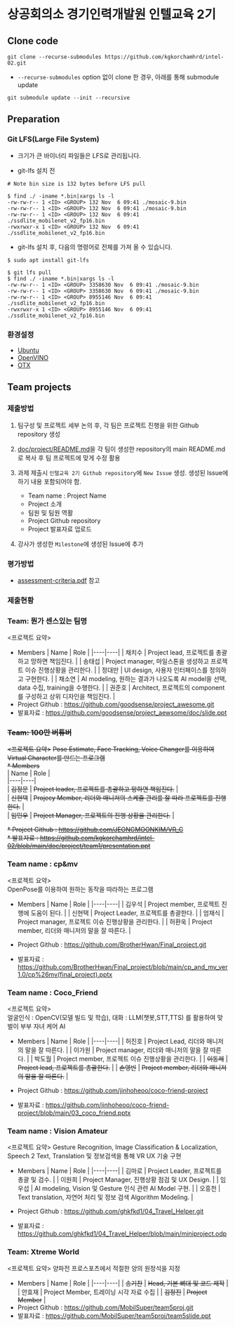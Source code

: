 # 상공회의소 경기인력개발원 인텔교육 2기

## Clone code 

```shell
git clone --recurse-submodules https://github.com/kgkorchamhrd/intel-02.git
```

* `--recurse-submodules` option 없이 clone 한 경우, 아래를 통해 submodule update

```shell
git submodule update --init --recursive
```

## Preparation

### Git LFS(Large File System)

* 크기가 큰 바이너리 파일들은 LFS로 관리됩니다.

* git-lfs 설치 전

```shell
# Note bin size is 132 bytes before LFS pull

$ find ./ -iname *.bin|xargs ls -l
-rw-rw-r-- 1 <ID> <GROUP> 132 Nov  6 09:41 ./mosaic-9.bin
-rw-rw-r-- 1 <ID> <GROUP> 132 Nov  6 09:41 ./mosaic-9.bin
-rw-rw-r-- 1 <ID> <GROUP> 132 Nov  6 09:41 ./ssdlite_mobilenet_v2_fp16.bin
-rwxrwxr-x 1 <ID> <GROUP> 132 Nov  6 09:41 ./ssdlite_mobilenet_v2_fp16.bin
```

* git-lfs 설치 후, 다음의 명령어로 전체를 가져 올 수 있습니다.

```shell
$ sudo apt install git-lfs

$ git lfs pull
$ find ./ -iname *.bin|xargs ls -l
-rw-rw-r-- 1 <ID> <GROUP> 3358630 Nov  6 09:41 ./mosaic-9.bin
-rw-rw-r-- 1 <ID> <GROUP> 3358630 Nov  6 09:41 ./mosaic-9.bin
-rw-rw-r-- 1 <ID> <GROUP> 8955146 Nov  6 09:41 ./ssdlite_mobilenet_v2_fp16.bin
-rwxrwxr-x 1 <ID> <GROUP> 8955146 Nov  6 09:41 ./ssdlite_mobilenet_v2_fp16.bin
```

### 환경설정

* [Ubuntu](./doc/environment/ubuntu.md)
* [OpenVINO](./doc/environment/openvino.md)
* [OTX](./doc/environment/otx.md)

## Team projects

### 제출방법

1. 팀구성 및 프로젝트 세부 논의 후, 각 팀은 프로젝트 진행을 위한 Github repository 생성

2. [doc/project/README.md](./doc/project/README.md)을 각 팀이 생성한 repository의 main README.md로 복사 후 팀 프로젝트에 맞게 수정 활용

3. 과제 제출시 `인텔교육 2기 Github repository`에 `New Issue` 생성. 생성된 Issue에 하기 내용 포함되어야 함.

    * Team name : Project Name
    * Project 소개
    * 팀원 및 팀원 역활
    * Project Github repository
    * Project 발표자료 업로드

4. 강사가 생성한 `Milestone`에 생성된 Issue에 추가 

### 평가방법

* [assessment-criteria.pdf](./doc/project/assessment-criteria.pdf) 참고

### 제출현황

### Team: 뭔가 센스있는 팀명
<프로젝트 요약>
* Members
  | Name | Role |
  |----|----|
  | 채치수 | Project lead, 프로젝트를 총괄하고 망하면 책임진다. |
  | 송태섭 | Project manager, 마일스톤을 생성하고 프로젝트 이슈 진행상황을 관리한다. |
  | 정대만 | UI design, 사용자 인터페이스를 정의하고 구현한다. |
  | 채소연 | AI modeling, 원하는 결과가 나오도록 AI model을 선택, data 수집, training을 수행한다. |
  | 권준호 | Architect, 프로젝트의 component를 구성하고 상위 디자인을 책임진다. |
* Project Github : https://github.com/goodsense/project_awesome.git
* 발표자료 : https://github.com/goodsense/project_aewsome/doc/slide.ppt


### ~~Team: 100만 버튜버~~  
~~<프로젝트 요약>~~
~~Pose Estimate, Face Tracking, Voice Changer를 이용하여 Virtual Character를 만드는 프로그램~~  
~~* Members~~  
  | Name | Role |  
  |----|----|  
  | ~~김정문~~ | ~~Project leader, 프로젝트를 총괄하고 망하면 책임진다.~~ |  
  | ~~신현택~~ | ~~Projecy Member, 리더와 매니저의 스케쥴 관리를 잘 따라 프로젝트를 진행한다.~~ |  
  | ~~임민우~~ | ~~Project Manager, 프로젝트의 진행 상황을 관리한다.~~ |  

~~* Project Github : https://github.com/JEONGMOONKIM/VR_C~~  
~~* 발표자료 : https://github.com/kgkorchamhrd/intel-02/blob/main/doc/project/team1/presentation.ppt~~  



### Team name : cp&mv
<프로젝트 요약>  
  OpenPose를 이용하여 원하는 동작을 따라하는 프로그램
* Members
  | Name | Role |
  |----|----|
  | 김우석 | Project member, 프로젝트 진행에 도움이 된다. |
  | 신현택 | Project Leader, 프로젝트를 총괄한다. |
  | 엄재식 | Project manager, 프로젝트 이슈 진행상황을 관리한다. |
  | 허환욱 | Project member, 리더와 매니저의 말을 잘 따른다. |
  
* Project Github : https://github.com/BrotherHwan/Final_project.git
* 발표자료 : https://github.com/BrotherHwan/Final_project/blob/main/cp_and_mv_ver1.0/cp%26mv(final_project).pptx  


### Team name : Coco_Friend
<프로젝트 요약>  
  얼굴인식 : OpenCV(모델 빌드 및 학습), 대화 : LLM(챗봇,STT,TTS) 를 활용하여 맞벌이 부부 자녀 케어 AI
* Members
  | Name | Role |
  |----|----|
  | 허진호 | Project Lead, 리더와 매니저의 말을 잘 따른다. |
  | 이가원 | Project manager, 리더와 매니저의 말을 잘 따른다. |
  | 박도월 | Project member, 프로젝트 이슈 진행상황을 관리한다. |
  | ~~이동제~~ | ~~Project lead, 프로젝트를 총괄한다.~~ |
  | ~~손영빈~~ | ~~Project member, 리더와 매니저의 말을 잘 따른다.~~ |
  
  
* Project Github : https://github.com/jinhoheoo/coco-friend-project
* 발표자료 : https://github.com/jinhoheoo/coco-friend-project/blob/main/03_coco_friend.pptx


### Team name : Vision Amateur
<프로젝트 요약>
Gesture Recognition, Image Classification & Localization, Speech 2 Text, Translation 및 정보검색을 통해 VR UX 기술 구현
* Members
  | Name | Role |
  |----|----|
  | 김마로 | Project Leader, 프로젝트를 총괄 및 검수. |
  | 이원희 | Project Manager, 진행상황 점검 및 UX Design. |
  | 임우섭 | AI modeling, Vision 및 Gesture 인식 관련 AI Model 구현. |
  | 오흥천 | Text translation, 자연어 처리 및 정보 검색 Algorithm Modeling. |
  
* Project Github : https://github.com/ghkfkd1/04_Travel_Helper.git
* 발표자료 : https://github.com/ghkfkd1/04_Travel_Helper/blob/main/miniproject.odp



### Team: Xtreme World
<프로젝트 요약> 양파전 프로스포츠에서 적절한 양의 원정석을 지정
* Members
  | Name | Role |
  |----|----|
  | ~~송기찬~~ | ~~Head, 기본 뼈대 및 코드 제작~~ |
  | 안효재 | Project Member, 트레이닝 시각 자료 수집 |
  | ~~김정진~~ | ~~Project Member~~ |
* Project Github : https://github.com/MobilSuper/team5proj.git
* 발표자료 : https://github.com/MobilSuper/team5proj/team5slide.ppt

